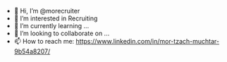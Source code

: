 - 👋 Hi, I’m @morecruiter
- 👀 I’m interested in Recruiting
- 🌱 I’m currently learning ...
- 💞️ I’m looking to collaborate on ...
- 📫 How to reach me: https://www.linkedin.com/in/mor-tzach-muchtar-9b54a8207/

<!---
morecruiter/morecruiter is a ✨ special ✨ repository because its `README.md` (this file) appears on your GitHub profile.
You can click the Preview link to take a look at your changes.
--->
